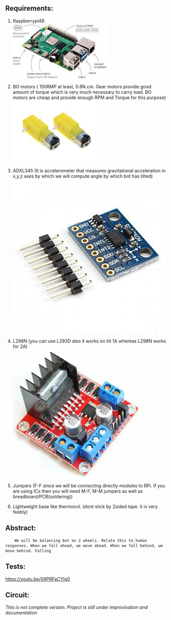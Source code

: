 ## Requirements:
1) Raspberrypi4B\
![](https://github.com/AjinkyaDeshpande39/Raspberrypi-iot/blob/master/Self%20balancing%20bot/RPi.png)

2) BO motors ( 150RMP at least, 0.8N.cm. Gear motors provide good amount of torque which is very much necessary to carry load. BO motors are cheap and provide enough RPM and Torque for this purpose)\
![](https://github.com/AjinkyaDeshpande39/Raspberrypi-iot/blob/master/Self%20balancing%20bot/BO%20motor.png)

3) ADXL345 (It is accelerometer that measures gravitational acceleration in x,y,z axes by which we will compute angle by which bot has tilted)\
![](https://github.com/AjinkyaDeshpande39/Raspberrypi-iot/blob/master/Self%20balancing%20bot/adxl345-triple-axis-accelerometer-india-800x800.jpg)

4) L298N (you can use L293D also it works on till 1A whereas L298N works for 2A)\
![](https://github.com/AjinkyaDeshpande39/Raspberrypi-iot/blob/master/Self%20balancing%20bot/l298.png)

5) Jumpers (F-F since we will be connecting directly modules to RPi. If you are using ICs then you will need M-F, M-M jumpers as well as breadboard/PCB(soldering))

6) Lightweight base like thermocol.
(dont stick by 2sided tape. it is very feebly)


## Abstract:
        We will be balancing bot on 2 wheels. Relate this to human responses. When we fall ahead, we move ahead. When we fall behind, we move behind. Falling 
    
## Tests:
https://youtu.be/09PRFaCYIq0


## Circuit:


*This is not complete version. Project is still under improvisation and documentation* 
